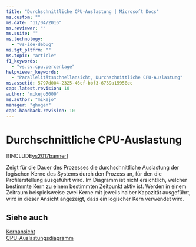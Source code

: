```yaml
---
title: "Durchschnittliche CPU-Auslastung | Microsoft Docs"
ms.custom: ""
ms.date: "11/04/2016"
ms.reviewer: ""
ms.suite: ""
ms.technology: 
  - "vs-ide-debug"
ms.tgt_pltfrm: ""
ms.topic: "article"
f1_keywords: 
  - "vs.cv.cpu.percentage"
helpviewer_keywords: 
  - "Parallelitätsschnellansicht, Durchschnittliche CPU-Auslastung"
ms.assetid: 5797d004-2325-46cf-bbf3-6739a15958ec
caps.latest.revision: 10
author: "mikejo5000"
ms.author: "mikejo"
manager: "ghogen"
caps.handback.revision: 10
---
```

# Durchschnittliche CPU-Auslastung
[!INCLUDE[vs2017banner](../code-quality/includes/vs2017banner.md)]

Zeigt für die Dauer des Prozesses die durchschnittliche Auslastung der logischen Kerne des Systems durch den Prozess an, für den die Profilerstellung ausgeführt wird.  Im Diagramm ist nicht ersichtlich, welcher bestimmte Kern zu einem bestimmten Zeitpunkt aktiv ist.  Werden in einem Zeitraum beispielsweise zwei Kerne mit jeweils halber Kapazität ausgeführt, wird in dieser Ansicht angezeigt, dass ein logischer Kern verwendet wird.  
  
## Siehe auch  
 [Kernansicht](../profiling/cores-view.md)   
 [CPU\-Auslastungsdiagramm](../profiling/cpu-utilization-graph.md)